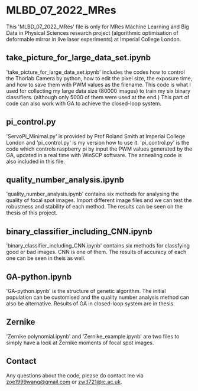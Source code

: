 # MLBD_07_2022_MRes
This 'MLBD_07_2022_MRes' file is only for MRes Machine Learning and Big Data in Physical Sciences research project (algorithmic optimisation of deformable mirror in live laser experiments) at Imperial College London.
## take_picture_for_large_data_set.ipynb
'take_picture_for_large_data_set.ipynb' includes the codes how to control the Thorlab Camera by python, how to edit the pixel size, the exposure time, and how to save them with PWM values as the filename. This code is what I used for collecting my large data size (80000 images) to train my six binary classifiers. (although only 5000 of them were used at the end.) This part of code can also work with GA to achieve the closed-loop system.
## pi_control.py
'ServoPi_Minimal.py' is provided by Prof Roland Smith at Imperial College London and 'pi_control.py' is my version how to use it. 'pi_control.py' is the code which controls raspberry pi by input the PWM values generated by the GA, updated in a real time with WinSCP software. The annealing code is also included in this file.
## quality_number_analysis.ipynb
'quality_number_analysis.ipynb' contains six methods for analysing the quality of focal spot images. Import different image files and we can test the robustness and stability of each method. The results can be seen on the thesis of this project.
## binary_classifier_including_CNN.ipynb
'binary_classifier_including_CNN.ipynb' contains six methods for classfying good or bad images. CNN is one of them. The results of accuracy of each one can be seen in theis as well.
## GA-python.ipynb
'GA-python.ipynb' is the structure of genetic algorithm. The initial population can be customised and the quality number analysis method can also be alternative. Results of GA in closed-loop system are in thesis.
## Zernike
'Zernike polynomial.ipynb' and 'Zernike_example.ipynb' are two files to simply have a look at Zernike moments of focal spot images.
## Contact
Any questions about the code, please do contact me via zoe1999wang@gmail.com or zw3721@ic.ac.uk.
